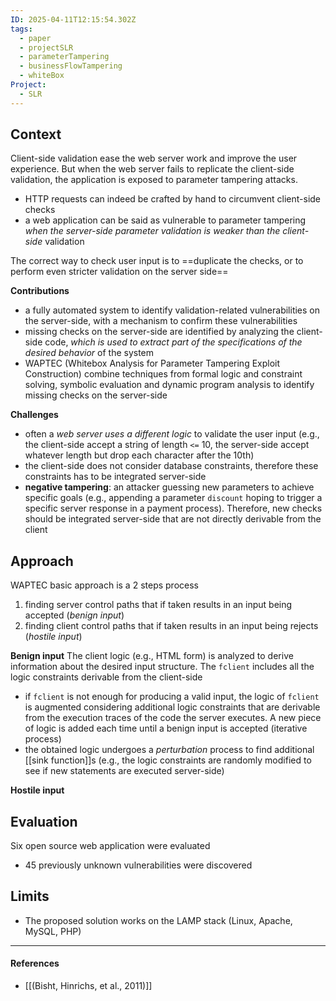 ```yaml
---
ID: 2025-04-11T12:15:54.302Z
tags:
  - paper
  - projectSLR
  - parameterTampering
  - businessFlowTampering
  - whiteBox
Project:
  - SLR
---
```

## Context

Client-side validation ease the web server work and improve the user experience. But when the web server fails to replicate the client-side validation, the application is exposed to parameter tampering attacks.
- HTTP requests can indeed be crafted by hand to circumvent client-side checks
- a web application can be said as vulnerable to parameter tampering *when the server-side parameter validation is weaker than the client-side* validation

The correct way to check user input is to ==duplicate the checks, or to perform even stricter validation on the server side==

**Contributions**
- a fully automated system to identify validation-related vulnerabilities on the server-side, with a mechanism to confirm these vulnerabilities
- missing checks on the server-side are identified by analyzing the client-side code, *which is used to extract part of the specifications of the desired behavior* of the system
- WAPTEC (Whitebox Analysis for Parameter Tampering Exploit Construction) combine techniques from formal logic and constraint solving, symbolic evaluation and dynamic program analysis to identify missing checks on the server-side

**Challenges**
- often a *web server uses a different logic* to validate the user input (e.g., the client-side accept a string of length `<=` 10, the server-side accept whatever length but drop each character after the 10th)
- the client-side does not consider database constraints, therefore these constraints has to be integrated server-side
- **negative tampering**: an attacker guessing new parameters to achieve specific goals (e.g., appending a parameter `discount` hoping to trigger a specific server response in a payment process). Therefore, new checks should be integrated server-side that are not directly derivable from the client 

## Approach

WAPTEC basic approach is a 2 steps process
1. finding server control paths that if taken results in an input being accepted (*benign input*)
2. finding client control paths that if taken results in an input being rejects (*hostile input*)

**Benign input**
The client logic (e.g., HTML form) is analyzed to derive information about the desired input structure. The `fclient` includes all the logic constraints derivable from the client-side
- if `fclient` is not enough for producing a valid input, the logic of `fclient` is augmented considering additional logic constraints that are derivable from the execution traces of the code the server executes. A new piece of logic is added each time until a benign input is accepted (iterative process)
- the obtained logic undergoes a *perturbation* process to find additional [[sink function]]s (e.g., the logic constraints are randomly modified to see if new statements are executed server-side)

**Hostile input**

## Evaluation

Six open source web application were evaluated
- 45 previously unknown vulnerabilities were discovered

## Limits

- The proposed solution works on the LAMP stack (Linux, Apache, MySQL, PHP)

---
#### References
- [[(Bisht, Hinrichs, et al., 2011)]]
